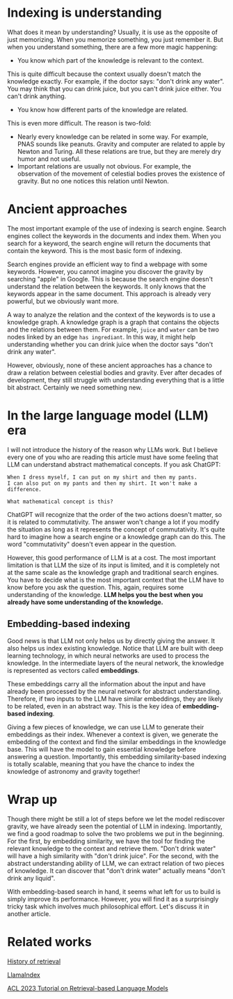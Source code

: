 
# Indexing is understanding

What does it mean by understanding? Usually, it is use as the opposite of just memorizing. 
When you memorize something, you just remember it. But when you understand something, there are a few more magic happening:

- You know which part of the knowledge is relevant to the context.

This is quite difficult because the context usually doesn't match the knowledge exactly. For example, if the doctor says: "don't drink any water". You may think that you can drink juice, but you can't drink juice either. You can't drink anything.

- You know how different parts of the knowledge are related.

This is even more difficult. The reason is two-fold:

- Nearly every knowledge can be related in some way. For example, PNAS sounds like peanuts. Gravity and computer are related to apple by Newton and Turing. All these relations are true, but they are merely dry humor and not useful.
- Important relations are usually not obvious. For example, the observation of the movement of celestial bodies proves the existence of gravity. But no one notices this relation until Newton.

# Ancient approaches

The most important example of the use of indexing is search engine. Search engines collect the keywords in the documents and index them. When you search for a keyword, the search engine will return the documents that contain the keyword. This is the most basic form of indexing.

Search engines provide an efficient way to find a webpage with some keywords. However, you cannot imagine you discover the gravity by searching "apple" in Google. This is because the search engine doesn't understand the relation between the keywords. It only knows that the keywords appear in the same document. This approach is already very powerful, but we obviously want more.

A way to analyze the relation and the context of the keywords is to use a knowledge graph. A knowledge graph is a graph that contains the objects and the relations between them. For example, `juice` and `water` can be two nodes linked by an edge `has ingrediant`. In this way, it might help understanding whether you can drink juice when the doctor says "don't drink any water".

However, obviously, none of these ancient approaches has a chance to draw a relation between celestial bodies and gravity. Ever after decades of development, they still struggle with understanding everything that is a little bit abstract. Certainly we need something new.

# In the large language model (LLM) era

I will not introduce the history of the reason why LLMs work. But I believe every one of you who are reading this article must have some feeling that LLM can understand abstract mathematical concepts. If you ask ChatGPT:
```
When I dress myself, I can put on my shirt and then my pants. 
I can also put on my pants and then my shirt. It won't make a difference.

What mathematical concept is this?
```
ChatGPT will recognize that the order of the two actions doesn't matter, so it is related to commutativity. The answer won't change a lot if you modify the situation as long as it represents the concept of commutativity. It's quite hard to imagine how a search engine or a knowledge graph can do this. The word "commutativity" doesn't even appear in the question.

However, this good performance of LLM is at a cost. The most important limitation is that LLM the size of its input is limited, and it is completely not at the same scale as the knowledge graph and traditional search engines. You have to decide what is the most important context that the LLM have to know before you ask the question. This, again, requires some understanding of the knowledge. **LLM helps you the best when you already have some understanding of the knowledge.**

## Embedding-based indexing

Good news is that LLM not only helps us by directly giving the answer. It also helps us index existing knowledge. Notice that LLM are built with deep learning technology, in which neural networks are used to process the knowledge. In the intermediate layers of the neural network, the knowledge is represented as vectors called **embeddings**. 

These embeddings carry all the information about the input and have already been processed by the neural network for abstract understanding. Therefore, if two inputs to the LLM have similar embeddings, they are likely to be related, even in an abstract way. This is the key idea of **embedding-based indexing**.

Giving a few pieces of knowledge, we can use LLM to generate their embeddings as their index. Whenever a context is given, we generate the embedding of the context and find the similar embeddings in the knowledge base. This will have the model to gain essential knowledge before answering a question. Importantly, this embedding similarity-based indexing is totally scalable, meaning that you have the chance to index the knowledge of astronomy and gravity together!

# Wrap up

Though there might be still a lot of steps before we let the model rediscover gravity, we have already seen the potential of LLM in indexing. Importantly, we find a good roadmap to solve the two problems we put in the beginning. For the first, by embedding similarity, we have the tool for finding the relevant knowledge to the context and retrieve them. "Don't drink water" will have a high similarity with "don't drink juice". For the second, with the abstract understanding ability of LLM, we can extract relation of two pieces of knowledge. It can discover that "don't drink water" actually means "don't drink any liquid".

With embedding-based search in hand, it seems what left for us to build is simply improve its performance. However, you will find it as a surprisingly tricky task which involves much philosophical effort. Let's discuss it in another article.


# Related works

[History of retrieval](https://dl.acm.org/doi/pdf/10.1145/3486250)

[LlamaIndex](https://www.llamaindex.ai/)

[ACL 2023 Tutorial on Retrieval-based Language Models](https://acl2023-retrieval-lm.github.io/)
